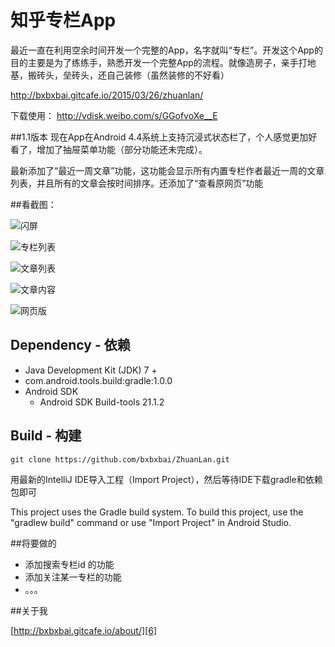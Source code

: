 # 知乎专栏App

最近一直在利用空余时间开发一个完整的App，名字就叫“专栏”。开发这个App的目的主要是为了练练手，熟悉开发一个完整App的流程。就像造房子，亲手打地基，搬砖头，垒砖头，还自己装修（虽然装修的不好看）

http://bxbxbai.gitcafe.io/2015/03/26/zhuanlan/

下载使用： http://vdisk.weibo.com/s/GGofvoXe__E


##1.1版本
现在App在Android 4.4系统上支持沉浸式状态栏了，个人感觉更加好看了，增加了抽屉菜单功能（部分功能还未完成）。

最新添加了“最近一周文章”功能，这功能会显示所有内置专栏作者最近一周的文章列表，并且所有的文章会按时间排序。还添加了“查看原网页”功能



##看截图：


![闪屏][1]


![专栏列表][2]


![文章列表][3]


![文章内容][4]

![网页版][5]





## Dependency - 依赖
  - Java Development Kit (JDK) 7 +
  - com.android.tools.build:gradle:1.0.0
  - Android SDK
    - Android SDK Build-tools 21.1.2


## Build - 构建

    git clone https://github.com/bxbxbai/ZhuanLan.git

用最新的IntelliJ IDE导入工程（Import Project），然后等待IDE下载gradle和依赖包即可

This project uses the Gradle build system. To build this project, use the "gradlew build" command or use "Import Project" in Android Studio.



##将要做的

- 添加搜索专栏id 的功能
- 添加关注某一专栏的功能
- 。。。


##关于我

[http://bxbxbai.gitcafe.io/about/][6]


  [1]: http://i2.tietuku.com/0753db9e1804f6b3.png
  [2]: http://i2.tietuku.com/2970239f71296398.png
  [3]: http://i2.tietuku.com/6fa9fc0c9c2de428.png
  [4]: http://i2.tietuku.com/ace4ca3200ad7a09.png
  [5]: http://i2.tietuku.com/da044bdfabfe3e4f.png
  [6]: http://bxbxbai.gitcafe.io/about/